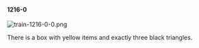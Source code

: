 #### 1216-0
![train-1216-0-0.png](https://github.com/lil-lab/nlvr/raw/master/nlvr/train/images/29/train-1216-0-0.png "train-1216-0-0.png")

There is a box with yellow items and exactly three black triangles.